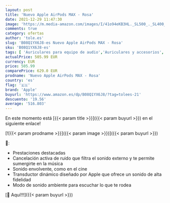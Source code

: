 ```yaml
---
layout: post
title: 'Nuevo Apple AirPods MAX - Rosa'
date: 2021-12-29 11:47:30
image: 'https://m.media-amazon.com/images/I/41o94eKB3HL._SL500_._SL400_.jpg'
comments: true
category: ofertas
author: 'tole.es'
slug: 'B08Q1YX6J8-es Nuevo Apple AirPods MAX - Rosa'
sku: 'B08Q1YX6J8-es'
tags: [ 'Auriculares para equipo de audio','Auriculares y accesorios','Electrónica','apple', ]
actualPrice: 505.99 EUR
currency: EUR
price: 505.99
comparePrice: 629.0 EUR
prodname: 'Nuevo Apple AirPods MAX - Rosa'
country: 'es'
flag: '🇪🇸'
brand: 'Apple'
buyurl: 'https://www.amazon.es/dp/B08Q1YX6J8/?tag=tolees-21'
descuento: '19.56'
average: '516.803'
---
```


En este momento está [{{< param title >}}]({{< param buyurl >}}) en el siguiente enlace!

[![{{< param prodname >}}]({{< param image >}})]({{< param buyurl >}})

🔎:

- Prestaciones destacadas
- Cancelación activa de ruido que filtra el sonido externo y te permite sumergirte en la música
- Sonido envolvente, como en el cine
- Transductor dinámico diseñado por Apple que ofrece un sonido de alta fidelidad
- Modo de sonido ambiente para escuchar lo que te rodea

[🛒 Aquí!!!]({{< param buyurl >}})
